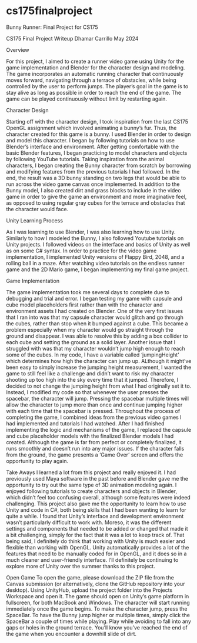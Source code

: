 # cs175finalproject
Bunny Runner: Final Project for CS175

CS175 Final Project Writeup
Dhamar Carrillo
May 2024

Overview

For this project, I aimed to create a runner video game using Unity for the game implementation and Blender for the character design and modeling. The game incorporates an automatic running character that continuously moves forward, navigating through a terrace of obstacles, while being controlled by the user to perform jumps. The player’s goal in the game is to stay alive as long as possible in order to reach the end of the game. The game can be played continuously without limit by restarting again. 

Character Design

Starting off with the character design, I took inspiration from the last CS175 OpenGL assignment which involved animating a bunny’s fur. Thus, the character created for this game is a bunny. I used Blender in order to design and model this character. I began by following tutorials on how to use Blender’s interface and environment. After getting comfortable with the basic Blender features, I began practicing to model characters and objects by following YouTube tutorials. Taking inspiration from the animal characters, I began creating the Bunny character from scratch by borrowing and modifying features from the previous tutorials I had followed. In the end, the result was a 3D bunny standing on two legs that would be able to run across the video game canvas once implemented. In addition to the Bunny model, I also created dirt and grass blocks to include in the video game in order to give the game an environment and more imaginative feel, as opposed to using regular gray cubes for the terrace and obstacles that the character would face. 


Unity Learning Process

As I was learning to use Blender, I was also learning how to use Unity. Similarly to how I modeled the Bunny, I also followed Youtube tutorials on Unity projects. I followed videos on the interface and basics of Unity as well as on some C# syntax. In order to practice for the video game implementation, I implemented Unity versions of Flappy Bird, 2048, and a rolling ball in a maze. After watching video tutorials on the endless runner game and the 2D Mario game, I began implementing my final game project. 

Game Implementation

The game implementation took me several days to complete due to debugging and trial and error. I began testing my game with capsule and cube model placeholders first rather than with the character and environment assets I had created on Blender. 
One of the very first issues that I ran into was that my capsule character would glitch and go through the cubes, rather than stop when it bumped against a cube. This became a problem especially when my character would go straight through the ground and disappear. I was able to resolve this by adding a box collider to each cube and setting the ground as a solid layer. Another issue that I struggled with was that my character wouldn’t jump high enough to reach some of the cubes. In my code, I have a variable called ‘jumpingHeight’ which determines how high the character can jump up. ALthough it might’ve been easy to simply increase the jumping height measurement, I wanted the game to still feel like a challenge and didn’t want to risk my character shooting up too high into the sky every time that it jumped. Therefore, I decided to not change the jumping height from what  I had originally set it to. Instead, I modified my code so that whenever the user presses the spacebar, the character will jump. Pressing the spacebar multiple times will allow the character to jump more than once and continue jumping higher with each time that the spacebar is pressed.
Throughout the process of completing the game, I combined ideas from the previous video games I had implemented and tutorials I had watched. After I had finished implementing the logic and mechanisms of the game, I replaced the capsule and cube placeholder models with the finalized Blender models I had created. Although the game is far from perfect or completely finalized, it runs smoothly and doesn’t run into any major issues. If the character falls from the ground, the game presents a ‘Game Over’ screen and offers the opportunity to play again. 

Take Aways
I learned a lot from this project and really enjoyed it. I had previously used Maya software in the past before and Blender gave me the opportunity to try out the same type of 3D animation modeling again. I enjoyed following tutorials to create characters and objects in Blender, which didn’t feel too confusing overall, although some features were indeed challenging. This project also gave me the opportunity to learn how to use Unity and code in C#, both being skills that I had been wanting to learn for quite a while. I found that Unity’s interface and development environment wasn’t particularly difficult to work with. Moreso, it was the different settings and components that needed to be added or changed that made it a bit challenging, simply for the fact that it was a lot to keep track of. That being said, I definitely do think that working with Unity is much easier and flexible than working with OpenGL. Unity automatically provides a lot of the features that need to be manually coded for in OpenGL, and it does so in a much cleaner and  user-friendly interface. I’ll definitely be continuing to explore more of Unity over the summer thanks to this project.

Open Game
To open the game, please download the ZIP file from the Canvas submission (or alternatively, clone the GitHub repository into your desktop). Using UnityHub, upload the project folder into the Projects Workspace and open it. The game should open on Unity’s game platform in fullscreen, for both MacBook and Windows. The character will start running immediately once the game begins. To make the character jump, press the SpaceBar. To have the Bunny jump higher or multiple times, simply click the SpaceBar a couple of times while playing. Play while avoiding to fall into any gaps or holes in the ground terrace. You’ll know you’ve reached the end of the game when you encounter a downhill slide of dirt. 


